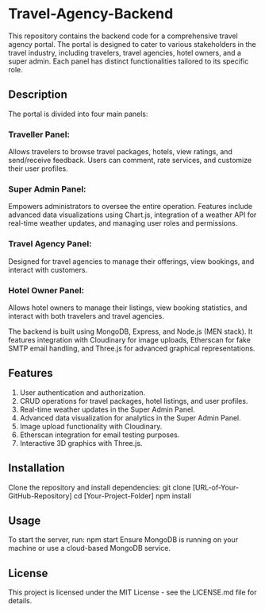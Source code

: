 # Travel-Agency-Backend
This repository contains the backend code for a comprehensive travel agency portal. The portal is designed to cater to various stakeholders in the travel industry, including travelers, travel agencies, hotel owners, and a super admin. Each panel has distinct functionalities tailored to its specific role.
## Description
The portal is divided into four main panels:
### Traveller Panel: 
Allows travelers to browse travel packages, hotels, view ratings, and send/receive feedback. Users can comment, rate services, and customize their user profiles.
### Super Admin Panel: 
Empowers administrators to oversee the entire operation. Features include advanced data visualizations using Chart.js, integration of a weather API for real-time weather updates, and managing user roles and permissions.
### Travel Agency Panel: 
Designed for travel agencies to manage their offerings, view bookings, and interact with customers.
### Hotel Owner Panel: 
Allows hotel owners to manage their listings, view booking statistics, and interact with both travelers and travel agencies.

The backend is built using MongoDB, Express, and Node.js (MEN stack). It features integration with Cloudinary for image uploads, Etherscan for fake SMTP email handling, and Three.js for advanced graphical representations.
## Features
1. User authentication and authorization.
2. CRUD operations for travel packages, hotel listings, and user profiles.
3. Real-time weather updates in the Super Admin Panel.
4. Advanced data visualization for analytics in the Super Admin Panel.
5. Image upload functionality with Cloudinary.
6. Etherscan integration for email testing purposes.
7. Interactive 3D graphics with Three.js.
## Installation
Clone the repository and install dependencies:
git clone [URL-of-Your-GitHub-Repository]
cd [Your-Project-Folder]
npm install
## Usage
To start the server, run:
npm start
Ensure MongoDB is running on your machine or use a cloud-based MongoDB service.
## License
This project is licensed under the MIT License - see the LICENSE.md file for details.
